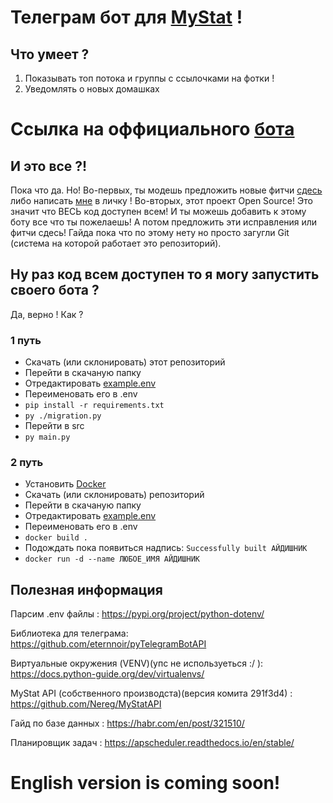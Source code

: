 # Телеграм бот для [MyStat](https://mystat.itstep.org/ru/auth/login/index) !
## Что умеет ?
1. Показывать топ потока и группы с ссылочками на фотки !
2. Уведомлять о новых домашках
# Ссылка на оффициального [бота](t.me/testmystatbot)
## И это все ?!
Пока что да. Но! 
Во-первых, ты модешь предложить новые фитчи [сдесь](https://github.com/Nereg/MyStatTelegramBot/issues) либо написать [мне](https://t.me/OlegKusil) в личку !
Во-вторых, этот проект Open Source! Это значит что ВЕСЬ код доступен всем! И ты можешь добавить к этому боту все что ты пожелаешь! А потом предложить эти исправления или фитчи сдесь! Гайда пока что по этому нету но просто загугли Git (система на которой работает это репозиторий).
## Ну раз код всем доступен то я могу запустить своего бота ?
Да, верно ! Как ? 
### 1 путь
* Скачать (или склонировать) этот репозиторий
* Перейти в скачаную папку
* Отредактировать [example.env](/example.env)
* Переименовать его в .env
* `pip install -r requirements.txt`
* `py ./migration.py`
* Перейти в src
* `py main.py`
### 2 путь
* Установить [Docker](https://en.wikipedia.org/wiki/Docker_(software))
* Скачать (или склонировать) репозиторий
* Перейти в скачаную папку
* Отредактировать [example.env](/example.env)
* Переименовать его в .env
* `docker build .`
* Подождать пока появиться надпись: `Successfully built АЙДИШНИК`
* `docker run -d --name ЛЮБОЕ_ИМЯ АЙДИШНИК`

## Полезная информация

Парсим .env файлы : https://pypi.org/project/python-dotenv/

Библиотека для телеграма: https://github.com/eternnoir/pyTelegramBotAPI

Виртуальные окружения (VENV)(упс не используеться :/ ): https://docs.python-guide.org/dev/virtualenvs/ 

MyStat API (собственного производста)(версия комита 291f3d4) : https://github.com/Nereg/MyStatAPI

Гайд по базе данных : https://habr.com/en/post/321510/

Планировщик задач : https://apscheduler.readthedocs.io/en/stable/

# English version is coming soon!
